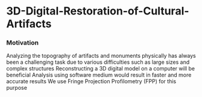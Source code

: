 # 3D-Digital-Restoration-of-Cultural-Artifacts

### Motivation
Analyzing the topography of artifacts and monuments physically has always been a challenging task due to various difficulties such as large sizes and complex structures
Reconstructing a 3D digital model on a computer will be beneficial 
Analysis using software medium would result in faster and more accurate results
We use Fringe Projection Profilometry (FPP) for this purpose
